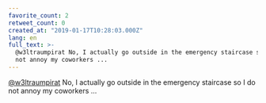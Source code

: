 ```yaml
---
favorite_count: 2
retweet_count: 0
created_at: "2019-01-17T10:28:03.000Z"
lang: en
full_text: >-
  @w3ltraumpirat No, I actually go outside in the emergency staircase so I do
  not annoy my coworkers ...
---
```


[@w3ltraumpirat](https://twitter.com/w3ltraumpirat) No, I actually go outside in
the emergency staircase so I do not annoy my coworkers ...
